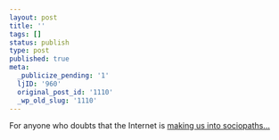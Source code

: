 ```yaml
---
layout: post
title: ''
tags: []
status: publish
type: post
published: true
meta:
  _publicize_pending: '1'
  ljID: '960'
  original_post_id: '1110'
  _wp_old_slug: '1110'
---
```

For anyone who doubts that the Internet is <a href="http://gizmodo.com/5095567/19+year+old-commits-suicide-live-on-justintv-while-commenters-egg-him-on">making us into sociopaths...</a>
